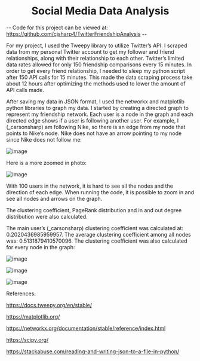 <h1 align="center">Social Media Data Analysis</h1>

-- Code for this project can be viewed at: https://github.com/cjsharp4/TwitterFriendshipAnalysis --

For my project, I used the Tweepy library to utilize Twitter’s API. I scraped data from my personal Twitter account to get my follower and friend relationships, along with their relationship to each other. Twitter’s limited data rates allowed for only 150 friendship comparisons every 15 minutes. In order to get every friend relationship, I needed to sleep my python script after 150 API calls for 15 minutes. This made the data scraping process take about 12 hours after optimizing the methods used to lower the amount of API calls made.

After saving my data in JSON format, I used the networkx and matplotlib python libraries to graph my data. I started by creating a directed graph to represent my friendship network. Each user is a node in the graph and each directed edge shows if a user is following another user. For example, I (_carsonsharp) am following Nike, so there is an edge from my node that points to Nike’s node. Nike does not have an arrow pointing to my node since Nike does not follow me:

![image](https://user-images.githubusercontent.com/65328908/175658757-73c6a31d-e6dd-420a-a8c1-ab6f256c7415.png)

Here is a more zoomed in photo:

![image](https://user-images.githubusercontent.com/65328908/175659435-07a42c22-ba25-4697-8788-6beeb0e64d62.png)

With 100 users in the network, it is hard to see all the nodes and the direction of each edge. When running the code, it is possible to zoom in and see all nodes and arrows on the graph.

The clustering coefficient, PageRank distribution and in and out degree distribution were also calculated.

The main user’s (_carsonsharp) clustering coefficient was calculated at: 0.2020436985959957. The average clustering coefficient among all nodes was: 0.5131879410570096. The clustering coefficient was also calculated for every node in the graph:

![image](https://user-images.githubusercontent.com/65328908/175659483-638d246e-fd5b-4059-b790-c3235ea875d3.png)

![image](https://user-images.githubusercontent.com/65328908/175658939-02f02698-8ac8-43a2-a9af-78b515cf1968.png)

![image](https://user-images.githubusercontent.com/65328908/175658961-0e0ebc86-034a-4d46-bf99-f8e5a3eba030.png)


References:

https://docs.tweepy.org/en/stable/

https://matplotlib.org/

https://networkx.org/documentation/stable/reference/index.html

https://scipy.org/

https://stackabuse.com/reading-and-writing-json-to-a-file-in-python/

